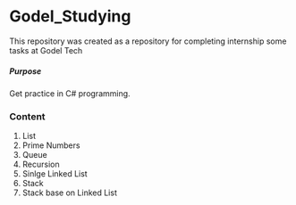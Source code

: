 # Godel_Studying
This repository was created as a repository for completing internship some tasks at Godel Tech

##### Purpose #####
Get practice in C# programming.

### Сontent ###
1. List
2. Prime Numbers
3. Queue
4. Recursion
5. Sinlge Linked List
6. Stack
7. Stack base on Linked List
